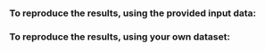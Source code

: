 
### To reproduce the results, using the provided input data:

### To reproduce the results, using your own dataset:

